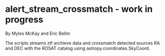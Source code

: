 # alert_stream_crossmatch - work in progress

By Myles McKay and Eric Bellm

The scripts streams ztf archieve data and crossmatch detected sources RA and DEC with the ROSAT catalog using astropy.coordinates.SkyCoord.
